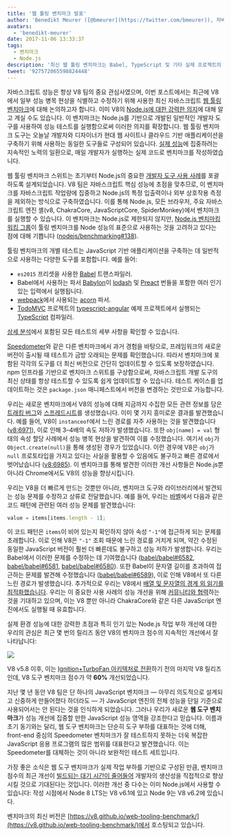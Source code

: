 ```yaml
---
title: '웹 툴링 벤치마크 발표'
author: 'Benedikt Meurer ([@bmeurer](https://twitter.com/bmeurer)), 자바스크립트 성능 전문가'
avatars:
  - 'benedikt-meurer'
date: 2017-11-06 13:33:37
tags:
  - 벤치마크
  - Node.js
description: '최신 웹 툴링 벤치마크는 Babel, TypeScript 및 기타 실제 프로젝트의 V8 성능 병목 현상을 식별하고 수정하는 데 도움이 됩니다.'
tweet: '927572065598824448'
---
```

자바스크립트 성능은 항상 V8 팀의 중요 관심사였으며, 이번 포스트에서는 최근에 V8에서 일부 성능 병목 현상을 식별하고 수정하기 위해 사용한 최신 자바스크립트 [웹 툴링 벤치마크](https://v8.github.io/web-tooling-benchmark)에 대해 논의하고자 합니다. 이미 V8의 [Node.js에 대한 강력한 의지](/blog/v8-nodejs)에 대해 알고 계실 수도 있습니다. 이 벤치마크는 Node.js를 기반으로 개발된 일반적인 개발자 도구를 사용하여 성능 테스트를 실행함으로써 이러한 의지를 확장합니다. 웹 툴링 벤치마크 도구는 오늘날 개발자와 디자이너가 현대 웹 사이트나 클라우드 기반 애플리케이션을 구축하기 위해 사용하는 동일한 도구들로 구성되어 있습니다. [실제 성능](/blog/real-world-performance/)에 집중하려는 지속적인 노력의 일환으로, 매일 개발자가 실행하는 실제 코드로 벤치마크를 작성하였습니다.

<!--truncate-->
웹 툴링 벤치마크 스위트는 초기부터 Node.js의 중요한 [개발자 도구 사용 사례](https://github.com/nodejs/benchmarking/blob/master/docs/use_cases.md#web-developer-tooling)를 포괄하도록 설계되었습니다. V8 팀은 자바스크립트 핵심 성능에 초점을 맞추므로, 이 벤치마크를 자바스크립트 작업량에 집중하고 Node.js의 특정 입출력이나 외부 상호작용 측정을 제외하는 방식으로 구축하였습니다. 이를 통해 Node.js, 모든 브라우저, 주요 자바스크립트 엔진 셸(v8, ChakraCore, JavaScriptCore, SpiderMonkey)에서 벤치마크를 실행할 수 있습니다. 이 벤치마크는 Node.js로 제한되지 않지만, [Node.js 벤치마킹 워킹 그룹](https://github.com/nodejs/benchmarking)이 툴링 벤치마크를 Node 성능의 표준으로 사용하는 것을 고려하고 있다는 점에 대해 기쁩니다 ([nodejs/benchmarking#138](https://github.com/nodejs/benchmarking/issues/138)).

툴링 벤치마크의 개별 테스트는 JavaScript 기반 애플리케이션을 구축하는 데 일반적으로 사용하는 다양한 도구를 포함합니다. 예를 들어:

- `es2015` 프리셋을 사용한 [Babel](https://github.com/babel/babel) 트랜스파일러.
- Babel에서 사용하는 파서 [Babylon](https://github.com/babel/babylon)이 [lodash](https://lodash.com/) 및 [Preact](https://github.com/developit/preact) 번들을 포함한 여러 인기 있는 입력에서 실행됩니다.
- [webpack](http://webpack.js.org/)에서 사용되는 [acorn](https://github.com/ternjs/acorn) 파서.
- [TodoMVC](https://github.com/tastejs/todomvc) 프로젝트의 [typescript-angular](https://github.com/tastejs/todomvc/tree/master/examples/typescript-angular) 예제 프로젝트에서 실행되는 [TypeScript](http://www.typescriptlang.org/) 컴파일러.

[상세 분석](https://github.com/v8/web-tooling-benchmark/blob/master/docs/in-depth.md)에서 포함된 모든 테스트의 세부 사항을 확인할 수 있습니다.

[Speedometer](http://browserbench.org/Speedometer)와 같은 다른 벤치마크에서 과거 경험을 바탕으로, 프레임워크의 새로운 버전이 출시될 때 테스트가 금방 오래되는 문제를 확인했습니다. 따라서 벤치마크에 포함된 각각의 도구를 더 최신 버전으로 간단히 업데이트할 수 있도록 보장하였습니다. npm 인프라를 기반으로 벤치마크 스위트를 구상함으로써, 자바스크립트 개발 도구의 최신 상태를 항상 테스트할 수 있도록 쉽게 업데이트할 수 있습니다. 테스트 케이스를 업데이트하는 것은 `package.json` 매니페스트에서 버전을 변경하는 것만으로 가능합니다.

우리는 새로운 벤치마크에서 V8의 성능에 대해 지금까지 수집한 모든 관련 정보를 담은 [트래킹 버그](http://crbug.com/v8/6936)와 [스프레드시트](https://docs.google.com/spreadsheets/d/14XseWDyiJyxY8_wXkQpc7QCKRgMrUbD65sMaNvAdwXw)를 생성했습니다. 이미 몇 가지 흥미로운 결과를 발견했습니다. 예를 들어, V8이 `instanceof`에서 느린 경로를 자주 사용하는 것을 발견했습니다 ([v8:6971](http://crbug.com/v8/6971)), 이로 인해 3–4배의 속도 저하가 발생했습니다. 또한 `obj[name] = val` 형태의 속성 할당 사례에서 성능 병목 현상을 발견하여 이를 수정했습니다. 여기서 `obj`가 `Object.create(null)`을 통해 생성된 경우가 있었습니다. 이런 경우에 V8은 `obj`가 `null` 프로토타입을 가지고 있다는 사실을 활용할 수 있음에도 불구하고 빠른 경로에서 벗어났습니다 ([v8:6985](http://crbug.com/v8/6985)). 이 벤치마크를 통해 발견한 이러한 개선 사항들은 Node.js뿐 아니라 Chrome에서도 V8의 성능을 향상시킵니다.

우리는 V8을 더 빠르게 만드는 것뿐만 아니라, 벤치마크 도구와 라이브러리에서 발견되는 성능 문제를 수정하고 상류로 전달했습니다. 예를 들어, 우리는 [바벨](https://github.com/babel/babel)에서 다음과 같은 코드 패턴에 관련된 여러 성능 문제를 발견했습니다:

```js
value = items[items.length - 1];
```

이 코드 패턴은 `items`이 비어 있는지 확인하지 않아 속성 `"-1"`에 접근하게 되는 문제를 초래합니다. 이로 인해 V8은 `"-1"` 조회 때문에 느린 경로를 거치게 되며, 약간 수정된 동일한 JavaScript 버전이 훨씬 더 빠른데도 불구하고 성능 저하가 발생합니다. 우리는 Babel에서 이러한 문제를 수정하는 데 기여했습니다 ([babel/babel#6582](https://github.com/babel/babel/pull/6582), [babel/babel#6581](https://github.com/babel/babel/pull/6581), [babel/babel#6580](https://github.com/babel/babel/pull/6580)). 또한 Babel이 문자열 길이를 초과하여 접근하는 문제를 발견해 수정했습니다 ([babel/babel#6589](https://github.com/babel/babel/pull/6589)), 이로 인해 V8에서 또 다른 느린 경로가 발생했습니다. 추가적으로 우리는 V8에서 [배열 및 문자열의 경계 외 읽기를 최적화했습니다](https://twitter.com/bmeurer/status/926357262318305280). 우리는 이 중요한 사용 사례의 성능 개선을 위해 [커뮤니티와 협력](https://twitter.com/rauchg/status/924349334346276864)하는 것을 기대하고 있으며, 이는 V8 뿐만 아니라 ChakraCore와 같은 다른 JavaScript 엔진에서도 실행될 때 유효합니다.

실제 환경 성능에 대한 강력한 초점과 특히 인기 있는 Node.js 작업 부하 개선에 대한 우리의 관심은 최근 몇 번의 릴리즈 동안 V8의 벤치마크 점수의 지속적인 개선에서 잘 나타납니다:

![](/_img/web-tooling-benchmark/chart.svg)

V8 v5.8 이후, 이는 [Ignition+TurboFan 아키텍처로 전환](/blog/launching-ignition-and-turbofan)하기 전의 마지막 V8 릴리즈인데, V8 도구 벤치마크 점수가 약 **60%** 개선되었습니다.

지난 몇 년 동안 V8 팀은 단 하나의 JavaScript 벤치마크 — 아무리 의도적으로 설계되고 신중하게 만들어졌다 하더라도 — 가 JavaScript 엔진의 전체 성능을 단일 기준으로 사용되어서는 안 된다는 것을 인식하게 되었습니다. 그러나 우리가 새로운 **웹 도구 벤치마크**가 성능 개선에 집중할 만한 JavaScript 성능 영역을 강조한다고 믿습니다. 이름과 초기 동기와는 달리, 웹 도구 벤치마크는 단순히 도구 부하를 대표하는 것에 더해, front-end 중심의 Speedometer 벤치마크가 잘 테스트하지 못하는 더욱 복잡한 JavaScript 응용 프로그램의 많은 범위를 대표한다고 발견했습니다. 이는 Speedometer를 대체하는 것이 아니라 보완적인 테스트 세트입니다.

가장 좋은 소식은 웹 도구 벤치마크가 실제 작업 부하를 기반으로 구성된 만큼, 벤치마크 점수의 최근 개선이 [빌드되는 대기 시간이 줄어들어](https://xkcd.com/303/) 개발자의 생산성을 직접적으로 향상시킬 것으로 기대된다는 것입니다. 이러한 개선 중 다수는 이미 Node.js에서 사용할 수 있습니다: 작성 시점에서 Node 8 LTS는 V8 v6.1에 있고 Node 9는 V8 v6.2에 있습니다.

벤치마크의 최신 버전은 [https://v8.github.io/web-tooling-benchmark/](https://v8.github.io/web-tooling-benchmark/)에서 호스팅되고 있습니다.
